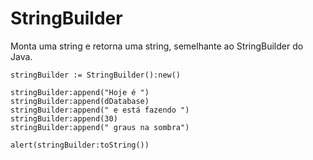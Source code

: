 # StringBuilder
Monta uma string e retorna uma string, semelhante ao StringBuilder do Java.

```clipper
stringBuilder := StringBuilder():new()

stringBuilder:append("Hoje é ")
stringBuilder:append(dDatabase)
stringBuilder:append(" e está fazendo ")
stringBuilder:append(30)
stringBuilder:append(" graus na sombra")

alert(stringBuilder:toString())
```
